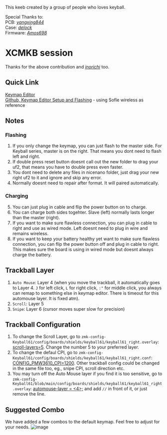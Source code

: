 This keeb created by a group of people who loves keyball.

Special Thanks to: <br>
PCB: *[yangxing844](https://github.com/yangxing844)* <br>
Case: *[delock](https://github.com/delock)* <br>
Firmware: *[Amos698](https://github.com/Amos698)* <br>

# XCMKB session
Thanks for the above contribution and *[inorichi](https://github.com/inorichi/zmk-pmw3610-driver)* too.

## Quick Link
[Keymap Editor](https://nickcoutsos.github.io/keymap-editor/) <br>
[Github, Keymap Editor Setup and Flashing](https://github.com/superxc3/zmk_config_sofle#steps) - using Sofle wireless as reference<br>

## Notes
### Flashing
1. If you only change the keymap, you can just flash to the master side. For Keyball series, master is on the right. That means you dont need to flash left and right.
2. If double press reset button doesnt call out the new folder to drag your uf2, that means you have to double press even faster.
3. You dont need to delete any files in nicenano folder, just drag your new right uf2 to it and ignore and skip any error.
4. Normally doesnt need to repair after format. It will paired automatically.
   
### Charging
5. You can just plug in cable and flip the power button on to charge.
6. You can charge both sides togehter. Slave (left) normally lasts longer than the master (right).
7. If you want to make sure flawless connection, you can plug in cable to right and use as wired mode. Left doesnt need to plug in wire and remains wireless.
8. If you want to keep your battery healthy yet want to make sure flawless connection, you can flip the power button off and plug in cable to right. This makes sure the board is using in wired mode but doesnt always charge the battery.

 
## Trackball Layer
1. `Auto Mouse`: Layer 4 (when you move the trackball, it automatically goes to Layer 4. `J` for left click, `L` for right click, `:"` for middle click, you always can remap to something else in keymap editor. There is timeout for this automouse layer. It is fixed atm).
2. `Scroll`: Layer 5
3. `Snipe`: Layer 6 (cursor moves super slow for precision)

## Trackball Configuration
1. To change the Scroll Layer, go to `zmk-config-Keyball61/config/boards/shields/keyball61/keyball61_right.overlay`: [scroll-layers=5](https://github.com/superxc3/zmk-config-Keyball61/blob/e7d3e26597f22324cf7e9b96c2aa8b27465a058a/config/boards/shields/keyball61/keyball61_right.overlay#L65). Change the number 5 to your preferred layer.
2. To change the defaul CPI, go to `zmk-config-Keyball61/config/boards/shields/keyball61/keyball61_right.conf`: [CONFIG_PMW3610_CPI=1200](https://github.com/superxc3/zmk-config-Keyball61/blob/e7d3e26597f22324cf7e9b96c2aa8b27465a058a/config/boards/shields/keyball61/keyball61_right.conf#L7C1-L7C24). Other trackball config could be changed in the same file too, eg., snipe CPI, scroll direction etc.
3. You may turn off the Auto Mouse layer if you find it is too sensitive, go to `zmk-config-Keyball61/blob/main/config/boards/shields/keyball61/keyball61_right.overlay`: [automouse-layer = <4>;](https://github.com/superxc3/zmk-config-Keyball61/blob/8d984340d95cbd6761786201249db9447692efab/config/boards/shields/keyball61/keyball61_right.overlay#L67) and add `//` in front of it, or just remove the line. 

## Suggested Combo
We have added a few combos to the default keymap. Feel free to adjust for your needs. 
![image](https://github.com/user-attachments/assets/2f52d4c5-2b0d-4f64-8d32-78c93e9ae271)




